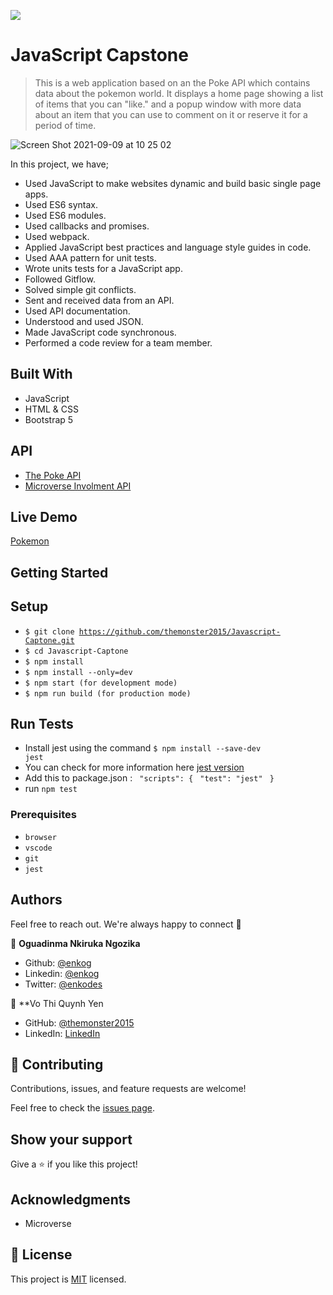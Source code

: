 ![](https://img.shields.io/badge/Microverse-blueviolet)

# JavaScript Capstone

> This is a web application based on an the Poke API which contains data about the pokemon world. It displays a home page showing a list of items that you can "like." and a popup window with more data about an item that you can use to comment on it or reserve it for a period of time.

![Screen Shot 2021-09-09 at 10 25 02](https://user-images.githubusercontent.com/10905837/132655413-fc864d18-cb6d-4eb5-b123-71297591e83c.png)

In this project, we have;

- Used JavaScript to make websites dynamic and build basic single page apps.
- Used ES6 syntax.
- Used ES6 modules.
- Used callbacks and promises.
- Used webpack.
- Applied JavaScript best practices and language style guides in code.
- Used AAA pattern for unit tests.
- Wrote units tests for a JavaScript app.
- Followed Gitflow.
- Solved simple git conflicts.
- Sent and received data from an API.
- Used API documentation.
- Understood and used JSON.
- Made JavaScript code synchronous.
- Performed a code review for a team member.

## Built With

- JavaScript
- HTML & CSS
- Bootstrap 5

## API 
- [The Poke API](https://pokeapi.co/)
- [Microverse Involment API](https://www.notion.so/microverse/Involvement-API-869e60b5ad104603aa6db59e08150270)

## Live Demo

[Pokemon](https://themonster2015.github.io/Javascript-Captone/)

## Getting Started

##  Setup    <a name = "setup"></a>

  - <code>$ git clone https://github.com/themonster2015/Javascript-Captone.git</code>
  - <code>$ cd Javascript-Captone</code>
  - <code>$ npm install</code>
  - <code>$ npm install --only=dev</code>
  - <code>$ npm start (for development mode)</code>
  - <code>$ npm run build (for production mode)</code>

## Run Tests

- Install jest using the command <code>$ npm install --save-dev jest</code>
- You can check for more information here <a href="https://jestjs.io/">jest version</a>
- Add this to package.json :
  ` "scripts": {`
     ` "test": "jest"`
  ` }`
- run <code>npm test</code>

### Prerequisites
- `browser`
- `vscode`
- `git`
- `jest`

## Authors

Feel free to reach out. We're always happy to connect :slightly_smiling_face:

👤 **Oguadinma Nkiruka Ngozika**

- Github: [@enkog](https://github.com/enkog)
- Linkedin: [@enkog](https://www.linkedin.com/in/enkog/)
- Twitter: [@enkodes](https://twitter.com/enkodes)

👤 **Vo Thi Quynh Yen

- GitHub: [@themonster2015](https://github.com/themonster2015)
- LinkedIn: [LinkedIn](https://www.linkedin.com/in/jen-vo-89bbb74b/)

## 🤝 Contributing

Contributions, issues, and feature requests are welcome!

Feel free to check the [issues page](../../issues/).

## Show your support

Give a ⭐️ if you like this project!

## Acknowledgments

- Microverse

## 📝 License

This project is [MIT](./MIT.md) licensed.

